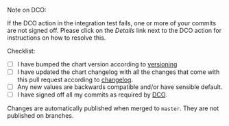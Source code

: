 Note on DCO:

If the DCO action in the integration test fails, one or more of your commits are not signed off. Please click on the *Details* link next to the DCO action for instructions on how to resolve this.

Checklist:

* [ ] I have bumped the chart version according to [versioning](https://github.com/koordinator-sh/charts/blob/master/CONTRIBUTING.md#versioning)
* [ ] I have updated the chart changelog with all the changes that come with this pull request according to [changelog](https://github.com/koordinator-sh/charts/blob/master/CONTRIBUTING.md#changelog).
* [ ] Any new values are backwards compatible and/or have sensible default.
* [ ] I have signed off all my commits as required by [DCO](https://github.com/koordinator-sh/koordinator/blob/master/CODE_OF_CONDUCT.md).

Changes are automatically published when merged to `master`. They are not published on branches.
